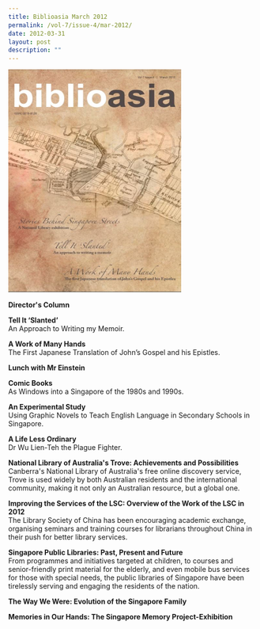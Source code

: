```yaml
---
title: Biblioasia March 2012
permalink: /vol-7/issue-4/mar-2012/
date: 2012-03-31
layout: post
description: ""
---
```

<img style="width: 350px; height: 450px;" src="/images/vol-7-issue-4/A1.JPG">

**Director's Column**

**Tell It ‘Slanted’**<br>
An Approach to Writing my Memoir. 
 
**A Work of Many Hands**<br>
The First Japanese Translation of John’s Gospel and his Epistles.

**Lunch with Mr Einstein**<br>

**Comic Books**<br>
As Windows into a Singapore of the 1980s and 1990s.

**An Experimental Study**<br>
Using Graphic Novels to Teach English Language in Secondary Schools in Singapore.

**A Life Less Ordinary**<br>
Dr Wu Lien-Teh the Plague Fighter.

**National Library of Australia's Trove: Achievements and Possibilities**<br>
Canberra's National Library of Australia's free online discovery service, Trove is used widely by both Australian residents and the international community, making it not only an Australian resource, but a global one. 

**Improving the Services of the LSC: Overview of the Work of the LSC in 2012**<br>
The Library Society of China has been encouraging academic exchange, organising seminars and training courses for librarians throughout China in their push for better library services.

**Singapore Public Libraries: Past, Present and Future**<br>
From programmes and initiatives targeted at children, to courses and senior-friendly print material for the elderly, and even mobile bus services for those with special needs, the public libraries of Singapore have been tirelessly serving and engaging the residents of the nation.

**The Way We Were: Evolution of the Singapore Family**<br>

**Memories in Our Hands: The Singapore Memory Project-Exhibition**<br>